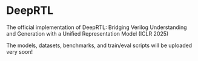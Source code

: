 # DeepRTL
The official implementation of DeepRTL: Bridging Verilog Understanding and Generation with a Unified Representation Model (ICLR 2025)

The models, datasets, benchmarks, and train/eval scripts will be uploaded very soon!
